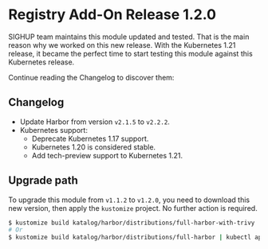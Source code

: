 # Registry Add-On Release 1.2.0

SIGHUP team maintains this module updated and tested.
That is the main reason why we worked on this new release. With the Kubernetes 1.21 release, it became the perfect time
to start testing this module against this Kubernetes release.

Continue reading the Changelog to discover them:

## Changelog

- Update Harbor from version `v2.1.5` to `v2.2.2`.
- Kubernetes support:
  - Deprecate Kubernetes 1.17 support.
  - Kubernetes 1.20 is considered stable.
  - Add tech-preview support to Kubernetes 1.21.

## Upgrade path

To upgrade this module from `v1.1.2` to `v1.2.0`, you need to download this new version, then apply the
`kustomize` project. No further action is required.

```bash
$ kustomize build katalog/harbor/distributions/full-harbor-with-trivy | kubectl apply -f -
# Or
$ kustomize build katalog/harbor/distributions/full-harbor | kubectl apply -f -
```
